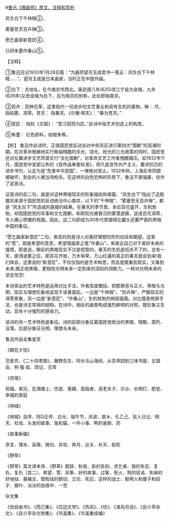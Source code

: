 #[鲁迅《赠画师》原文、注释和赏析](https://www.vrrw.net/wx/9330.html)

风生白下千林暗②，

雾塞苍天百卉殚③。

愿乞画家新意匠④，

只研朱墨作春山⑤。

【注释】

①鲁迅日记1933年1月26日载：“为画师望月玉成君书一笺云：风生白下千林暗……”。望月玉成是日本画家，当时正在中国作画。

②白下：古地名，在今南京市西北。唐武德八年(625)改江宁县为金陵，九年(626年)又改金陵为白下，后为南京的别称，此处即指南京。

③百卉：百种花草，这里指代一切进步的文艺事业和具有生机的事物。殚： 尽，指枯萎、凋零。苍天： 指春天。《尔雅·释天》： “春为苍天。”

④意匠： 陆机《文赋》： “意习契而为匠。”此诗中指艺术创造上的构思。

⑤朱墨： 红色颜料，如银朱等。



【析】 鲁迅作此诗时，正值国民党反动派对中央苏区进行第四次“围剿”的高潮时期。在对革命根据地实行极端残酷的杀光、烧光、抢光的三光政策的同时，国民党还对左翼进步文艺阵营实行“文化围剿”，对革命文艺工作者残酷镇压。如1932年11月，国民党中宣部公布的《宣传品审查标准》，把凡是宣传共产主义、要求抗日的进步书刊，认定为是“危害中华民国”，一律绝对禁止。1932年秋，上海反帝同盟被破坏，到会的人被当场枪杀。在这样的白色恐怖的形势下，鲁迅不畏强暴，创作了这首诗。

这首诗的前二句，就是对这种黑暗现实的形象描绘和揭露、“风生白下”指出了这股腥风来源于国民党的反动统治中心南京，以下的“千林暗”、“雾塞苍天百卉殚”，都是 “风生白下”所造成的直接的结果。在春天的季节里，本应百花盛开，生机勃勃，却因国民党的军事和文化围剿，和熙阳光被昏沉的雾霭遮蔽，造成百花凋零，令人痛心愤慨的局面。因此，这二句即成为30年代禁锢得比罐头还要严密的黑暗中国的象征。

“愿乞画家新意匠”二句，表现的则是诗人对美好理想的热烈向往和期望。这里的“愿”，就是希望的意思，希望借画家之笔“作春山”，来表达自己对于美好未来的憧憬，即是说，眼前的黑暗现实不过是短暂的，春天的生机是扼杀不了的，总有一天，廓清迷雾之后，那百花齐放，万木争荣，万山红遍的真正的春天就会到来!我们体会，这里说的“新意匠”，不仅仅指的是艺术构思，而且是既看到现实，又看到未来;既正视黑暗，更相信光明未来一定到来的深刻的洞察力，一种对光明未来的坚定信念!

本诗突出的艺术特色是运用对比手法，作者高度概括，把那罪恶与正义、黑暗与光明、现实与理想形象地呈现于读者面前。一边是“千林暗”，“百卉殚”，严酷现实的凋零景象，另一边是“新意匠”、“作春山”，生机勃勃的绚丽画面。对比既是修辞手法，也是诗文常用的结构。在诗中，相反的画卷构成强烈鲜明的对照，既形象又生动，具有十分强烈的感染力。

该诗的另一艺术特色是象征。诗的前部分象征着国民党统治的黑暗、残酷、腐朽、没落。后部分象征光明、理想与未来。

鲁迅作品全集鉴赏

《朝花夕拾》

范爱农、《二十四孝图》、藤野先生、阿长与山海经、从百草园到三味书屋、五猖会、狗·猫·鼠、琐记、无常

《仿徨》

祝福、弟兄、在酒楼上、伤逝、离婚、孤独者、高老夫子、示众、长明灯、肥皂、幸福的家庭

《呐喊》

《呐喊》自序、阿Q正传、白光、端午节、风波、故乡、孔乙己、狂人日记、明天、社戏、头发的故事、兔和猫、一件小事、鸭的喜剧、药

《故事新编》

序言、理水、采薇、铸剑、非攻、奔月、出关、补天、起死

《野草》

《野草》英文译本序、《野草》题辞、秋夜、影的告别、求乞者、我的失恋、复仇、复仇〔其二〕、希望、雪、风筝、好的故事、过客、死火、狗的驳诘、失掉的好地狱、墓碣文、颓败线的颤动、立论、死后、这样的战士、聪明人和傻子和奴才、腊叶、淡淡的血痕中、一觉

杂文集

《伪自由书》、《而己集》、《花边文学》、《热风》、《坟》、《准风月谈》、《且介亭杂文》、《且介亭杂文附集》、《华盖集》、《华盖集续编》

